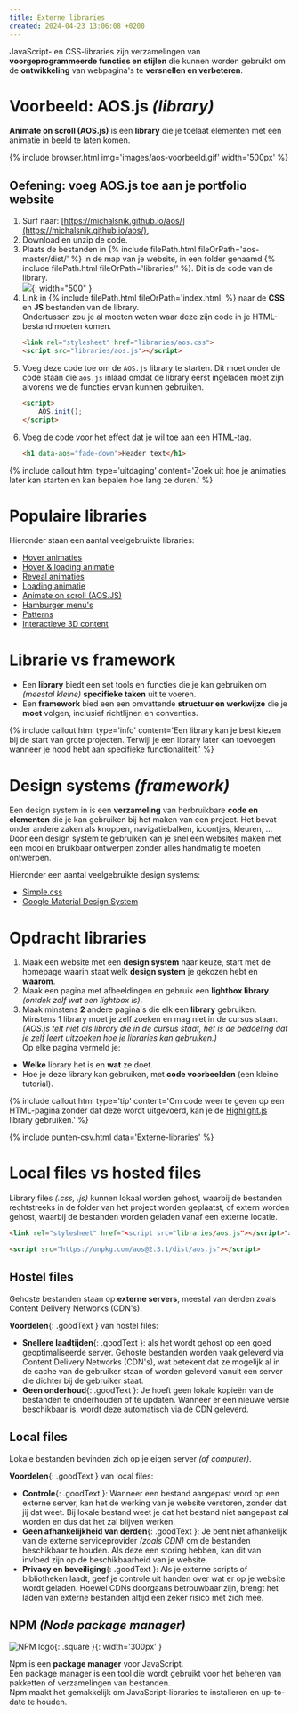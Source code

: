 ```yaml
---
title: Externe libraries
created: 2024-04-23 13:06:08 +0200
---
```


JavaScript- en CSS-libraries zijn verzamelingen van **voorgeprogrammeerde functies en stijlen** die kunnen worden gebruikt om de **ontwikkeling** van webpagina's te **versnellen en verbeteren**.

# Voorbeeld: AOS.js *(library)*

**Animate on scroll (AOS.js)** is een **library** die je toelaat elementen met een animatie in beeld te laten komen.

{% include browser.html img='images/aos-voorbeeld.gif' width='500px' %}

## Oefening: voeg AOS.js toe aan je portfolio website

1. Surf naar: [https://michalsnik.github.io/aos/](https://michalsnik.github.io/aos/),
2. Download en unzip de code.
3. Plaats de bestanden in {% include filePath.html fileOrPath='aos-master/dist/' %} in de map van je website, in een folder genaamd {% include filePath.html fileOrPath='libraries/' %}. Dit is de code van de library.  
	![](images/lib-folder.png){: width="500" }
4. Link in {% include filePath.html fileOrPath='index.html' %} naar de **CSS** en **JS** bestanden van de library.  
	Ondertussen zou je al moeten weten waar deze zijn code in je HTML-bestand moeten komen.
	```html
	<link rel="stylesheet" href="libraries/aos.css">
	<script src="libraries/aos.js"></script>
	```
5. Voeg deze code toe om de `AOS.js` library te starten. Dit moet onder de code staan die `aos.js` inlaad omdat de library eerst ingeladen moet zijn alvorens we de functies ervan kunnen gebruiken.
	```html
	<script>
		AOS.init();
	</script>
	```
6. Voeg de code voor het effect dat je wil toe aan een HTML-tag.
	```html
	<h1 data-aos="fade-down">Header text</h1>
	```

{% include callout.html type='uitdaging' content='Zoek uit hoe je animaties later kan starten en kan bepalen hoe lang ze duren.' %}

# Populaire libraries

Hieronder staan een aantal veelgebruikte libraries:
- [Hover animaties](http://ianlunn.github.io/Hover/)
- [Hover & loading animatie](https://www.csswand.dev/)
- [Reveal animaties](https://www.minimamente.com/project/magic/)
- [Loading animatie](https://nzbin.github.io/three-dots/)
- [Animate on scroll (AOS.JS)](https://michalsnik.github.io/aos/)
- [Hamburger menu's](https://jonsuh.com/hamburgers/)
- [Patterns](https://bansal.io/)
- [Interactieve 3D content](https://threejs.org/)

# Librarie vs framework

- Een **library** biedt een set tools en functies die je kan gebruiken om *(meestal kleine)* **specifieke taken** uit te voeren.
- Een **framework** bied een een omvattende **structuur en werkwijze** die je **moet** volgen, inclusief richtlijnen en conventies.

{% include callout.html type='info' content='Een library kan je best kiezen bij de start van grote projecten. Terwijl je een library later kan toevoegen wanneer je nood hebt aan specifieke functionaliteit.' %}

# Design systems *(framework)*

Een design system in is een **verzameling** van herbruikbare **code en elementen** die je kan gebruiken bij het maken van een project. Het bevat onder andere zaken als knoppen, navigatiebalken, icoontjes, kleuren, ...  
Door een design system te gebruiken kan je snel een websites maken met een mooi en bruikbaar ontwerpen zonder alles handmatig te moeten ontwerpen.

Hieronder een aantal veelgebruikte design systems:
- [Simple.css](https://simplecss.org/)
- [Google Material Design System](https://materializecss.com/)

# Opdracht libraries

1. Maak een website met een **design system** naar keuze, start met de homepage waarin staat welk **design system** je gekozen hebt en **waarom**. 
2. Maak een pagina met afbeeldingen en gebruik een **lightbox library** *(ontdek zelf wat een lightbox is)*.
3. Maak minstens **2** andere pagina's die elk een **library** gebruiken.  
	Minstens 1 library moet je zelf zoeken en mag niet in de cursus staan. *(AOS.js telt niet als library die in de cursus staat, het is de bedoeling dat je zelf leert uitzoeken hoe je libraries kan gebruiken.)*  
	Op elke pagina vermeld je:
- **Welke** library het is en **wat** ze doet.
- Hoe je deze library kan gebruiken, met **code voorbeelden** (een kleine tutorial).

{% include callout.html type='tip' content='Om code weer te geven op een HTML-pagina zonder dat deze wordt uitgevoerd, kan je de [Highlight.js](https://highlightjs.org/) library gebruiken.' %}

{% include punten-csv.html data='Externe-libraries' %}

# Local files vs hosted files

Library files *(.css, .js)* kunnen lokaal worden gehost, waarbij de bestanden rechtstreeks in de folder van het project worden geplaatst, of extern worden gehost, waarbij de bestanden worden geladen vanaf een externe locatie. 

```html
<link rel="stylesheet" href="<script src="libraries/aos.js"></script>">
```
```html
<script src="https://unpkg.com/aos@2.3.1/dist/aos.js"></script>
```

## Hostel files

Gehoste bestanden staan op **externe servers**, meestal van derden zoals Content Delivery Networks (CDN's).

**Voordelen**{: .goodText } van hostel files:

- **Snellere laadtijden**{: .goodText }: als het wordt gehost op een goed geoptimaliseerde server. Gehoste bestanden worden vaak geleverd via Content Delivery Networks (CDN's), wat betekent dat ze mogelijk al in de cache van de gebruiker staan of worden geleverd vanuit een server die dichter bij de gebruiker staat.
- **Geen onderhoud**{: .goodText }: Je hoeft geen lokale kopieën van de bestanden te onderhouden of te updaten. Wanneer er een nieuwe versie beschikbaar is, wordt deze automatisch via de CDN geleverd.

## Local files

Lokale bestanden bevinden zich op je eigen server *(of computer)*.

**Voordelen**{: .goodText } van local files:

- **Controle**{: .goodText }: Wanneer een bestand aangepast word op een externe server, kan het de werking van je website verstoren, zonder dat jij dat weet. Bij lokale bestand weet je dat het bestand niet aangepast zal worden en dus dat het zal blijven werken.
- **Geen afhankelijkheid van derden**{: .goodText }: Je bent niet afhankelijk van de externe serviceprovider *(zoals CDN)* om de bestanden beschikbaar te houden. Als deze een storing hebben, kan dit van invloed zijn op de beschikbaarheid van je website.
- **Privacy en beveiliging**{: .goodText }: Als je externe scripts of bibliotheken laadt, geef je controle uit handen over wat er op je website wordt geladen. Hoewel CDNs doorgaans betrouwbaar zijn, brengt het laden van externe bestanden altijd een zeker risico met zich mee.

## NPM *(Node package manager)*

![NPM logo](images/Npm-logo.svg){: .square }{: width='300px' }

Npm is een **package manager** voor JavaScript.  
Een package manager is een tool die wordt gebruikt voor het beheren van pakketten of verzamelingen van bestanden.  
Npm maakt het gemakkelijk om JavaScript-libraries te installeren en up-to-date te houden.
